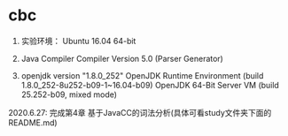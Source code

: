 # cbc

1. 实验环境：
   Ubuntu 16.04 64-bit
2. Java Compiler Compiler Version 5.0 (Parser Generator)

3. openjdk version "1.8.0_252"
   OpenJDK Runtime Environment (build 1.8.0_252-8u252-b09-1~16.04-b09)
   OpenJDK 64-Bit Server VM (build 25.252-b09, mixed mode)



2020.6.27:	完成第4章 基于JavaCC的词法分析(具体可看study文件夹下面的README.md)